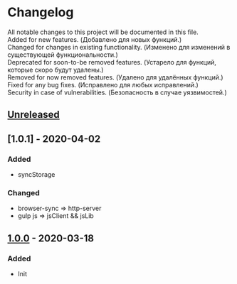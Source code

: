 # Changelog

All notable changes to this project will be documented in this file.  
Added for new features. (Добавлено для новых функций.)  
Changed for changes in existing functionality. (Изменено для изменений в существующей функциональности.)  
Deprecated for soon-to-be removed features. (Устарело для функций, которые скоро будут удалены.)  
Removed for now removed features. (Удалено для удалённых функций.)  
Fixed for any bug fixes. (Исправлено для любых исправлений.)  
Security in case of vulnerabilities. (Безопасность в случае уязвимостей.)

## [Unreleased]

## [1.0.1] - 2020-04-02
### Added
* syncStorage
### Changed
* browser-sync => http-server
* gulp js => jsClient && jsLib

## [1.0.0] - 2020-03-18
### Added
* Init

[Unreleased]: ../../compare/v1.0.0...HEAD
[1.0.0]: ../../releases/tag/v1.0.0
